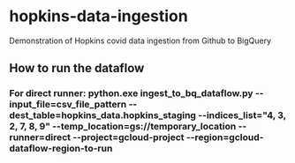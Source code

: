 # hopkins-data-ingestion
Demonstration of Hopkins covid data ingestion from Github to BigQuery


## How to run the dataflow
### For direct runner: python.exe ingest_to_bq_dataflow.py --input_file=csv_file_pattern --dest_table=hopkins_data.hopkins_staging --indices_list="4, 3, 2, 7, 8, 9" --temp_location=gs://temporary_location --runner=direct --project=gcloud-project --region=gcloud-dataflow-region-to-run
